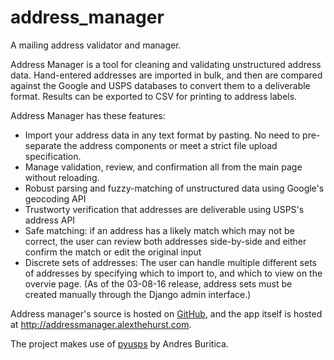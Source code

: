 # address_manager

A mailing address validator and manager.

Address Manager is a tool for cleaning and validating unstructured address data. Hand-entered addresses are imported
 in bulk, and then are compared against the Google and USPS databases to convert them to a deliverable format. Results can be exported to CSV for printing to address labels.

Address Manager has these features:

- Import your address data in any text format by pasting. No need to pre-separate the address components or meet a strict file upload specification.
- Manage validation, review, and confirmation all from the main page without reloading.
- Robust parsing and fuzzy-matching of unstructured data using Google's geocoding API
- Trustworty verification that addresses are deliverable using USPS's address API
- Safe matching: if an address has a likely match which may not be correct, the user can review both addresses side-by-side and either confirm the match or edit the original input
- Discrete sets of addresses: The user can handle multiple different sets of addresses by specifying which to import to, and which to view on the overvie page. (As of the 03-08-16 release, address sets must be created manually through the Django admin interface.)

Address manager's source is hosted on [GitHub](https://github.com/alexthehurst/address_manager), and the app itself is hosted at <http://addressmanager.alexthehurst.com>.

The project makes use of [pyusps](https://github.com/thelinuxkid/pyusps) by Andres Buritica.